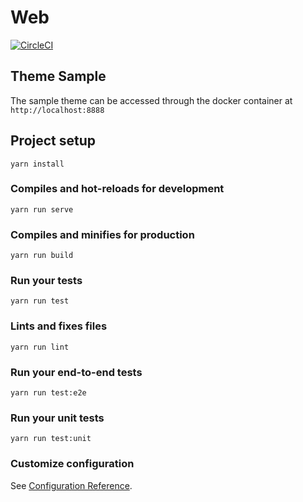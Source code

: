 # Web 
[![CircleCI](https://circleci.com/gh/genu/na-sponsorship-web.svg?style=svg)](https://circleci.com/gh/genu/na-sponsorship-web)
## Theme Sample
The sample theme can be accessed through the docker container at `http://localhost:8888`

## Project setup
```
yarn install
```

### Compiles and hot-reloads for development
```
yarn run serve
```

### Compiles and minifies for production
```
yarn run build
```

### Run your tests
```
yarn run test
```

### Lints and fixes files
```
yarn run lint
```

### Run your end-to-end tests
```
yarn run test:e2e
```

### Run your unit tests
```
yarn run test:unit
```

### Customize configuration
See [Configuration Reference](https://cli.vuejs.org/config/).
